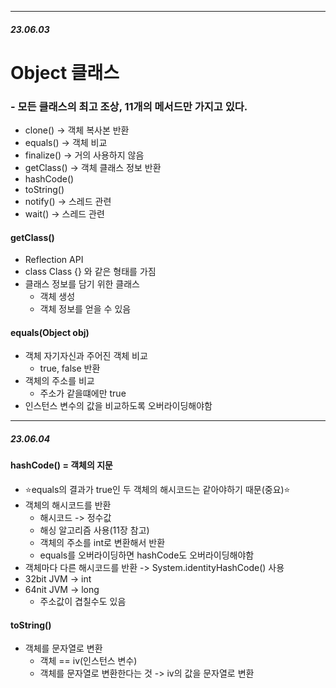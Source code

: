 ***
##### 23.06.03

# Object 클래스
### - 모든 클래스의 최고 조상, 11개의 메서드만 가지고 있다.
- clone() -> 객체 복사본 반환
- equals() -> 객체 비교
- finalize() -> 거의 사용하지 않음
- getClass() -> 객체 클래스 정보 반환
- hashCode()
- toString()
- notify() -> 스레드 관련
- wait() -> 스레드 관련

#### getClass()
- Reflection API
- class Class {} 와 같은 형태를 가짐
- 클래스 정보를 담기 위한 클래스
    - 객체 생성
    - 객체 정보를 얻을 수 있음


#### equals(Object obj)
- 객체 자기자신과 주어진 객체 비교
    - true, false 반환
- 객체의 주소를 비교
    - 주소가 같을떄에만 true
- 인스턴스 변수의 값을 비교하도록 오버라이딩해야함

***
##### 23.06.04

#### hashCode() = 객체의 지문
- ⭐equals의 결과가 true인 두 객체의 해시코드는 같아야하기 때문(중요)⭐
- 객체의 해시코드를 반환
  - 해시코드 -> 정수값
  - 해싱 알고리즘 사용(11장 참고)
  - 객체의 주소를 int로 변환해서 반환
  - equals를 오버라이딩하면 hashCode도 오버라이딩해야함
- 객체마다 다른 해시코드를 반환 -> System.identityHashCode() 사용
- 32bit JVM -> int
- 64nit JVM -> long
  - 주소값이 겹칠수도 있음

#### toString()
- 객체를 문자열로 변환
  - 객체 == iv(인스턴스 변수)
  - 객체를 문자열로 변환한다는 것 -> iv의 값을 문자열로 변환